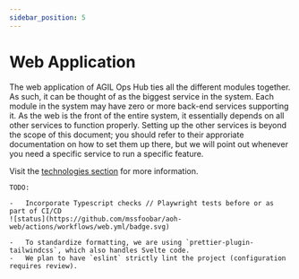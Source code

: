 ```yaml
---
sidebar_position: 5
---
```


# Web Application

The web application of AGIL Ops Hub ties all the different modules together. As such, it can be thought of as the
biggest service in the system. Each module in the system may have zero or more back-end services supporting it. As the
web is the front of the entire system, it essentially depends on all other services to function properly. Setting
up the other services is beyond the scope of this document; you should refer to their approriate documentation on how
to set them up there, but we will point out whenever you need a specific service to run a specific feature.

Visit the [technologies section](/docs/overview/technologies/svelte_sveltekit) for more information.

```
TODO:

-   Incorporate Typescript checks // Playwright tests before or as part of CI/CD
![status](https://github.com/mssfoobar/aoh-web/actions/workflows/web.yml/badge.svg)

-   To standardize formatting, we are using `prettier-plugin-tailwindcss`, which also handles Svelte code.
-   We plan to have `eslint` strictly lint the project (configuration requires review).

```
